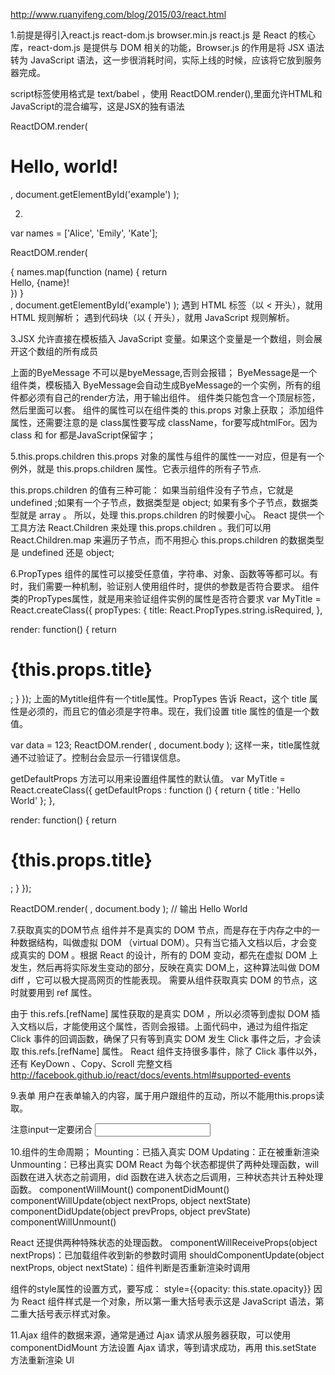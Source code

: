 
http://www.ruanyifeng.com/blog/2015/03/react.html

1.前提是得引入react.js   react-dom.js   browser.min.js 
react.js 是 React 的核心库，react-dom.js 是提供与 DOM 相关的功能，Browser.js 的作用是将 JSX 语法转为 JavaScript 语法，这一步很消耗时间，实际上线的时候，应该将它放到服务器完成。

script标签使用格式是 text/babel ，使用 ReactDOM.render(),里面允许HTML和JavaScript的混合编写，这是JSX的独有语法

ReactDOM.render(
  <h1>Hello, world!</h1>,
  document.getElementById('example')
);


2.

var names = ['Alice', 'Emily', 'Kate'];

ReactDOM.render(
  <div>
  {
    names.map(function (name) {
      return <div>Hello, {name}!</div>
    })
  }
  </div>,
  document.getElementById('example')
);
遇到 HTML 标签（以 < 开头），就用 HTML 规则解析；
遇到代码块（以 { 开头），就用 JavaScript 规则解析。


3.JSX 允许直接在模板插入 JavaScript 变量。如果这个变量是一个数组，则会展开这个数组的所有成员
<div id="test"></div>
<script type="text/babel">
  var arr2 = [
    <h1>React</h1>,
    <h2>JS</h2>
  ];
  ReactDOM.render(
    <div>
      {arr2}
    </div>,
    document.getElementById('test')
  );


4.组件，React 允许将代码封装成组件（component），然后像插入普通 HTML 标签一样，在网页中插入这个组件。React.createClass() 方法就用于生成一个组件类
需要注意的是 组件类变量名 得是大写英文开头，否则没有结果渲染 
<div id="test"></div>
<script type="text/babel">
  var ByeMessage = React.createClass({
    render: function(){
      return <h1> good {this.props.message} </h1>;
    }
  });
  ReactDOM.render(
    <ByeMessage message='--bye' />,
    document.getElementById('test')
  );
</script>
上面的ByeMessage  不可以是byeMessage,否则会报错；
ByeMessage是一个组件类，模板插入 ByeMessage会自动生成ByeMessage的一个实例，所有的组件都必须有自己的render方法，用于输出组件。
组件类只能包含一个顶层标签，然后里面可以套。
组件的属性可以在组件类的 this.props 对象上获取；
添加组件属性，还需要注意的是  class属性要写成 className，for要写成htmlFor。因为 class 和 for  都是JavaScript保留字；


5.this.props.children
this.props 对象的属性与组件的属性一一对应，但是有一个例外，就是 this.props.children 属性。它表示组件的所有子节点.

<div id="demo"></div>
<script type="text/babel">
  var Demo = React.createClass({
    render: function(){
        return (
          <ul>
            {
              React.Children.map(this.props.children, function(child){
                return <li>{child}</li>
              })
            }
          </ul>
        )
    }
  });
  ReactDOM.render(
    <Demo>
      <h1>Title</h1>
      <p>China</p>
    </Demo>,
    document.getElementById('demo')
  );
</script>

this.props.children 的值有三种可能：
如果当前组件没有子节点，它就是 undefined ;如果有一个子节点，数据类型是 object;
如果有多个子节点，数据类型就是 array 。
所以，处理 this.props.children 的时候要小心。
React 提供一个工具方法 React.Children 来处理 this.props.children 。我们可以用 React.Children.map 来遍历子节点，而不用担心 this.props.children 的数据类型是 undefined 还是 object;


6.PropTypes
组件的属性可以接受任意值，字符串、对象、函数等等都可以。有时，我们需要一种机制，验证别人使用组件时，提供的参数是否符合要求。
组件类的PropTypes属性，就是用来验证组件实例的属性是否符合要求
var MyTitle = React.createClass({
  propTypes: {
    title: React.PropTypes.string.isRequired,
  },

  render: function() {
     return <h1> {this.props.title} </h1>;
   }
});
上面的Mytitle组件有一个title属性。PropTypes 告诉 React，这个 title 属性是必须的，而且它的值必须是字符串。现在，我们设置 title 属性的值是一个数值。

var data = 123;
ReactDOM.render(
  <MyTitle title={data} />,
  document.body
);
这样一来，title属性就通不过验证了。控制台会显示一行错误信息。


getDefaultProps 方法可以用来设置组件属性的默认值。
var MyTitle = React.createClass({
  getDefaultProps : function () {
    return {
      title : 'Hello World'
    };
  },

  render: function() {
     return <h1> {this.props.title} </h1>;
   }
});

ReactDOM.render(
  <MyTitle />,
  document.body
);
//  输出  Hello World

7.获取真实的DOM节点
组件并不是真实的 DOM 节点，而是存在于内存之中的一种数据结构，叫做虚拟 DOM （virtual DOM）。只有当它插入文档以后，才会变成真实的 DOM 。根据 React 的设计，所有的 DOM 变动，都先在虚拟 DOM 上发生，然后再将实际发生变动的部分，反映在真实 DOM上，这种算法叫做 DOM diff ，它可以极大提高网页的性能表现。
需要从组件获取真实 DOM 的节点，这时就要用到 ref 属性。
<div id="test"></div>
<script type="text/babel">
  var Com = React.createClass({
    handleClick: function(){
      this.refs.Input.focus();
    },
    render: function(){
      return (
      <!-- 注意这里必须只有一个父级容器 否则一定会发生错误的 -->
        <div>   
          <input type="text" ref='Input' placeholder="hi" />
          <input type="button" value='Focus input' onClick={this.handleClick} />
        </div>
      )
    }
  });
  ReactDOM.render(
    <Com />,
    document.getElementById('test')
  );
</script>

由于 this.refs.[refName] 属性获取的是真实 DOM ，所以必须等到虚拟 DOM 插入文档以后，才能使用这个属性，否则会报错。上面代码中，通过为组件指定 Click 事件的回调函数，确保了只有等到真实 DOM 发生 Click 事件之后，才会读取 this.refs.[refName] 属性。
React 组件支持很多事件，除了 Click 事件以外，还有 KeyDown 、Copy、Scroll 完整文档 http://facebook.github.io/react/docs/events.html#supported-events 



9.表单 
用户在表单输入的内容，属于用户跟组件的互动，所以不能用this.props读取。

注意input一定要闭合   <input type="text" name="" />



10.组件的生命周期；
Mounting：已插入真实 DOM
Updating：正在被重新渲染
Unmounting：已移出真实 DOM
React 为每个状态都提供了两种处理函数，will 函数在进入状态之前调用，did 函数在进入状态之后调用，三种状态共计五种处理函数。
componentWillMount()
componentDidMount()
componentWillUpdate(object nextProps, object nextState)
componentDidUpdate(object prevProps, object prevState)
componentWillUnmount()

React 还提供两种特殊状态的处理函数。
componentWillReceiveProps(object nextProps)：已加载组件收到新的参数时调用
shouldComponentUpdate(object nextProps, object nextState)：组件判断是否重新渲染时调用

<div id="test"></div>
<script type="text/babel">
  var SetTime = React.createClass({
    getInitialState: function(){
      return {
        opacity: 1.0
      };
    },
    componentWillMount: function(){
      this.timer = setInterval(function(){
        var opacity = this.state.opacity;
        opacity -= .05;
        if(opacity < 0.1){
          opacity = 1.0;
        };
        this.setState({
          opacity: opacity
        });
      }.bind(this),100)
    },
    render: function(){
      return (
        <div style={{opacity: this.state.opacity}}>
          React {this.props.sex}
        </div>
      )
    }
  });
  ReactDOM.render(
    <SetTime sex='boy' />,
    document.getElementById('test')
  )
</script>

组件的style属性的设置方式，要写成：
style={{opacity: this.state.opacity}}
因为 React 组件样式是一个对象，所以第一重大括号表示这是 JavaScript 语法，第二重大括号表示样式对象。

11.Ajax
组件的数据来源，通常是通过 Ajax 请求从服务器获取，可以使用 componentDidMount 方法设置 Ajax 请求，等到请求成功，再用 this.setState 方法重新渲染 UI 


      








      








      








